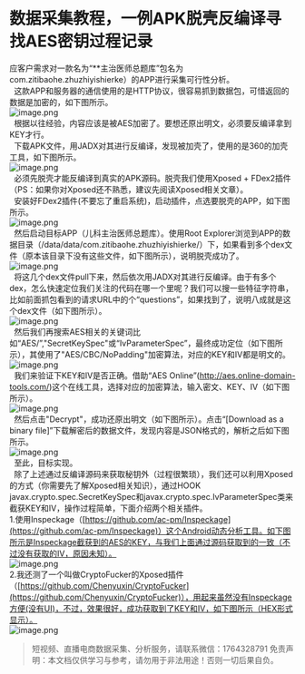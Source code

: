 # 数据采集教程，一例APK脱壳反编译寻找AES密钥过程记录

应客户需求对一款名为“**主治医师总题库”包名为com.zitibaohe.zhuzhiyishierke）的APP进行采集可行性分析。<br>  这款APP和服务器的通信使用的是HTTP协议，很容易抓到数据包，可惜返回的数据是加密的，如下图所示。<br>![image.png](https://cdn.nlark.com/yuque/0/2020/png/97322/1608943717740-978f58b5-d644-45d8-81b4-450f75e955d3.png#align=left&display=inline&height=251&margin=%5Bobject%20Object%5D&name=image.png&originHeight=502&originWidth=615&size=66206&status=done&style=none&width=307.5)<br>  根据以往经验，内容应该是被AES加密了。要想还原出明文，必须要反编译拿到KEY才行。<br>  下载APK文件，用JADX对其进行反编译，发现被加壳了，使用的是360的加壳工具，如下图所示。<br>![image.png](https://cdn.nlark.com/yuque/0/2020/png/97322/1608943727201-94c7dc6d-dce3-4943-a2cf-2469e65d21c2.png#align=left&display=inline&height=113&margin=%5Bobject%20Object%5D&name=image.png&originHeight=227&originWidth=409&size=17182&status=done&style=none&width=204.5)<br>  必须先脱壳才能反编译到真实的APK源码。脱壳我们使用Xposed + FDex2插件（PS：如果你对Xposed还不熟悉，建议先阅读Xposed相关文章）。<br>  安装好FDex2插件(不要忘了重启系统)，启动插件，点选要脱壳的APP，如下图所示。<br>![image.png](https://cdn.nlark.com/yuque/0/2020/png/97322/1608943737353-dec52de2-f03a-4b05-b0a4-c0bd321bbc51.png#align=left&display=inline&height=239&margin=%5Bobject%20Object%5D&name=image.png&originHeight=478&originWidth=446&size=64672&status=done&style=none&width=223)<br>  然后启动目标APP（儿科主治医师总题库）。使用Root Explorer浏览到APP的数据目录（/data/data/com.zitibaohe.zhuzhiyishierke/）下，如果看到多个dex文件（原本该目录下没有这些文件，如下图所示），说明脱壳成功了。<br>![image.png](https://cdn.nlark.com/yuque/0/2020/png/97322/1608943748070-bcf4a77e-63ac-4576-bf54-d7ef25362c45.png#align=left&display=inline&height=347&margin=%5Bobject%20Object%5D&name=image.png&originHeight=694&originWidth=499&size=83393&status=done&style=none&width=249.5)<br>  将这几个dex文件pull下来，然后依次用JADX对其进行反编译。由于有多个dex，怎么快速定位我们关注的代码在哪一个里呢？我们可以搜一些特征字符串，比如前面抓包看到的请求URL中的个“questions”，如果找到了，说明八成就是这个dex文件（如下图所示）。<br>![image.png](https://cdn.nlark.com/yuque/0/2020/png/97322/1608943756902-9f737c8f-827d-4560-87f0-0b00eb5e278f.png#align=left&display=inline&height=327&margin=%5Bobject%20Object%5D&name=image.png&originHeight=654&originWidth=1139&size=101222&status=done&style=none&width=569.5)<br>  然后我们再搜索AES相关的关键词比如“AES/”,"SecretKeySpec"或“IvParameterSpec”，最终成功定位（如下图所示），其使用了"AES/CBC/NoPadding"加密算法，对应的KEY和IV都是明文的。<br>![image.png](https://cdn.nlark.com/yuque/0/2020/png/97322/1608943766748-b26984b5-0c4d-4bc3-a308-dc5cbde5a0b8.png#align=left&display=inline&height=232&margin=%5Bobject%20Object%5D&name=image.png&originHeight=463&originWidth=712&size=40901&status=done&style=none&width=356)<br>  我们来验证下KEY和IV是否正确。借助“AES Online”(http://aes.online-domain-tools.com/)这个在线工具，选择对应的加密算法，输入密文、KEY、IV（如下图所示）。<br>![image.png](https://cdn.nlark.com/yuque/0/2020/png/97322/1608943777368-3fa58bdd-8d17-40a8-9b46-f66973b55451.png#align=left&display=inline&height=185&margin=%5Bobject%20Object%5D&name=image.png&originHeight=369&originWidth=792&size=33148&status=done&style=none&width=396)<br>  然后点击"Decrypt"，成功还原出明文（如下图所示）。点击“[Download as a binary file]”下载解密后的数据文件，发现内容是JSON格式的，解析之后如下图所示。<br>![image.png](https://cdn.nlark.com/yuque/0/2020/png/97322/1608943787665-c73e0ede-0299-41e9-95bc-bf6468b58007.png#align=left&display=inline&height=331&margin=%5Bobject%20Object%5D&name=image.png&originHeight=661&originWidth=848&size=51856&status=done&style=none&width=424)<br>  至此，目标实现。<br>  除了上述通过反编译源码来获取秘钥外（过程很繁琐），我们还可以利用Xposed的方式（你需要先了解Xposed相关知识），通过HOOK javax.crypto.spec.SecretKeySpec和javax.crypto.spec.IvParameterSpec类来截获KEY和IV，操作过程简单，下面介绍两个相关插件。<br>1.使用Inspeckage（[https://github.com/ac-pm/Inspeckage](https://github.com/ac-pm/Inspeckage)）这个Android动态分析工具。如下图所示是Inspeckage截获到的AES的KEY，与我们上面通过源码获取到的一致（不过没有获取的IV，原因未知）。<br>![image.png](https://cdn.nlark.com/yuque/0/2020/png/97322/1608943795611-2ab6570f-ece5-4d85-8578-9dec355a5b68.png#align=left&display=inline&height=238&margin=%5Bobject%20Object%5D&name=image.png&originHeight=475&originWidth=696&size=81781&status=done&style=none&width=348)<br>2.我还测了一个叫做CryptoFucker的Xposed插件（[https://github.com/Chenyuxin/CryptoFucker](https://github.com/Chenyuxin/CryptoFucker)），用起来虽然没有Inspeckage方便(没有UI)，不过，效果很好，成功获取到了KEY和IV，如下图所示（HEX形式显示）。<br>![image.png](https://cdn.nlark.com/yuque/0/2020/png/97322/1608943803539-bb9c6654-5397-426c-8d98-19fcf8090100.png#align=left&display=inline&height=234&margin=%5Bobject%20Object%5D&name=image.png&originHeight=468&originWidth=851&size=69579&status=done&style=none&width=425.5)<br>


>
> 短视频、直播电商数据采集、分析服务，请联系微信：1764328791
> 免责声明：本文档仅供学习与参考，请勿用于非法用途！否则一切后果自负。
> 
